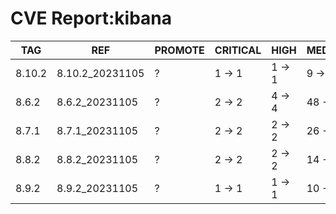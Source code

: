 # CVE Report:kibana
|  TAG   |       REF       | PROMOTE | CRITICAL |  HIGH  |  MEDIUM  |   LOW    | UNKNOWN |
|--------|-----------------|---------|----------|--------|----------|----------|---------|
| 8.10.2 | 8.10.2_20231105 | ?       | 1 -> 1   | 1 -> 1 | 9 -> 9   | 28 -> 28 | 0 -> 0  |
| 8.6.2  | 8.6.2_20231105  | ?       | 2 -> 2   | 4 -> 4 | 48 -> 48 | 56 -> 56 | 0 -> 0  |
| 8.7.1  | 8.7.1_20231105  | ?       | 2 -> 2   | 2 -> 2 | 26 -> 26 | 42 -> 42 | 0 -> 0  |
| 8.8.2  | 8.8.2_20231105  | ?       | 2 -> 2   | 2 -> 2 | 14 -> 14 | 31 -> 31 | 0 -> 0  |
| 8.9.2  | 8.9.2_20231105  | ?       | 1 -> 1   | 1 -> 1 | 10 -> 10 | 27 -> 27 | 0 -> 0  |

